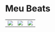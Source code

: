# Meu Beats

<table>
<tr>
<td><img src="https://user-images.githubusercontent.com/15269393/141171369-22cf9559-96c1-4d22-96cf-fedac4b85ebd.jpg" /></td>
<td><img src="https://user-images.githubusercontent.com/15269393/141171353-ab148200-6ecb-49b8-b147-c641748c800f.jpg" /></td>
<td><img src="https://user-images.githubusercontent.com/15269393/141171372-fb1e8898-4648-449c-a3d7-4a001237cd11.jpg" /></td>
</tr>
